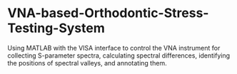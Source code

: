 # VNA-based-Orthodontic-Stress-Testing-System
Using MATLAB with the VISA interface to control the VNA instrument for collecting S-parameter spectra, calculating spectral differences, identifying the positions of spectral valleys, and annotating them.
